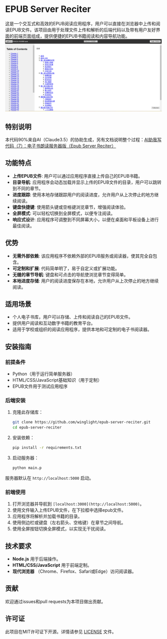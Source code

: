# EPUB Server Reciter

这是一个交互式和高效的EPUB阅读应用程序，用户可以直接在浏览器中上传和阅读EPUB文件。该项目由用于处理文件上传和解析的后端代码以及带有用户友好界面的前端页面组成，提供便捷的EPUB书籍阅读和内容导航功能。
![软件截屏](./screenshot/screenshot.png)

## 特别说明

本代码90%来自AI（Claude3.5）的协助生成，另有文档说明整个过程：[AI助我写代码（7）：电子书朗读服务器版（Epub Server Reciter）](https://www.broyustudio.com/2024/09/04/AI-Help-Epub-Local-Reciter.html)

## 功能特点

- **上传EPUB文件**: 用户可以通过应用程序直接上传自己的EPUB书籍。
- **目录导航**: 应用程序会动态加载并显示上传的EPUB文件的目录，用户可以跳转到不同的章节。
- **进度跟踪**: 使用本地存储跟踪用户的阅读进度，允许用户从上次停止的地方继续阅读。
- **键盘快捷键**: 使用箭头键或空格键浏览章节，增强阅读体验。
- **全屏模式**: 可以轻松切换到全屏模式，以便专注阅读。
- **响应式设计**: 应用程序可调整到不同屏幕大小，以便在桌面和平板设备上进行最佳阅读。

## 优势

- **无需外部依赖**: 该应用程序不依赖外部的EPUB服务或阅读器，使其完全自包含。
- **可定制和扩展**: 代码简单明了，易于自定义或扩展功能。
- **无缝的章节导航**: 键盘和可点击的导航使浏览章节变得简单。
- **本地进度存储**: 用户的阅读进度保存在本地，允许用户从上次停止的地方继续阅读。

## 适用场景

- 个人电子书库，用户可以存储、上传和阅读自己的EPUB文件。
- 提供用户阅读和互动数字书籍的教育平台。
- 适用于学校或组织的阅读应用程序，提供本地和可定制的电子书阅读器。

## 安装指南

### 前提条件

- Python（用于运行简单服务器）
- HTML/CSS/JavaScript基础知识（用于定制）
- EPUB文件用于测试应用程序

### 后端安装

1. 克隆此存储库：
   ```bash
   git clone https://github.com/winglight/epub-server-reciter.git
   cd epub-server-reciter
   ```

2. 安装依赖：
   ```bash
   pip install -r requirements.txt
   ```

3. 启动服务器：
   ```bash
   python main.p
   ```

服务器默认在 `http://localhost:5000` 启动。

### 前端使用

1. 打开浏览器并导航到 `[localhost:3000](http://localhost:5000)`。
2. 使用文件输入上传EPUB文件，在下拉框中选择epub文件。
3. 应用程序将解析并加载书籍的目录。
4. 使用侧边栏或键盘（左右箭头、空格键）在章节之间导航。
5. 使用全屏按钮切换全屏模式，以实现无干扰阅读。

## 技术要求

- **Node.js** 用于后端操作。
- **HTML/CSS/JavaScript** 用于前端定制。
- **现代浏览器** （Chrome、Firefox、Safari或Edge）访问阅读器。

## 贡献

欢迎通过issues和pull requests为本项目做出贡献。

## 许可证

此项目在MIT许可证下开源。详情请参见 [LICENSE](LICENSE) 文件。
